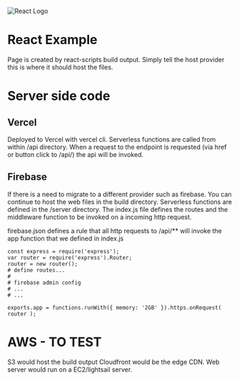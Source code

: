 ![React Logo](https://github.com/zeit/now/blob/master/packages/frameworks/logos/react.svg)

# React Example

Page is created by react-scripts build output.
Simply tell the host provider this is where it should host the files.


# Server side code

## Vercel
 Deployed to Vercel with vercel cli.
 Serverless functions are called from within /api directory.
 When a request to the endpoint is requested (via href or button click to /api/<endpoint>) the api will be invoked.

## Firebase
 If there is a need to migrate to a different provider such as firebase. You can continue to host the web files in the build directory.
 Serverless functions are defined in the /server directory. 
 The index.js file defines the routes and the middleware function to be invoked on a incoming http request.

 firebase.json defines a rule that all http requests to <url>/api/** will invoke the app function that we defined in index.js 

```
const express = require('express');
var router = require('express').Router;
router = new router(); 
# define routes...
#
# firebase admin config
# ...
# ...

exports.app = functions.runWith({ memory: '2GB' }).https.onRequest( router );
```

# AWS - TO TEST
 S3 would host the build output
 Cloudfront would be the edge CDN.
 Web server would run on a EC2/lightsail server.
